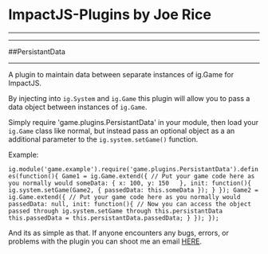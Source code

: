 # ImpactJS-Plugins by Joe Rice
* * *
* * *

##PersistantData
* * *

A plugin to maintain data between separate instances of ig.Game for ImpactJS.

By injecting into `ig.System` and `ig.Game` this plugin will allow you to pass a data object
between instances of `ig.Game`. 

Simply require 'game.plugins.PersistantData' in your module, then load your `ig.Game` class 
like normal, but instead pass an optional object as a an additional parameter to the 
`ig.system.setGame()` function.

Example:

`ig.module('game.example').require('game.plugins.PersistantData').defines(function(){
	Game1 = ig.Game.extend({
		// Put your game code here as you normally would
		someData: {
			x: 100,
			y: 150	
		},
		init: function(){
			ig.system.setGame(Game2, {
				passedData: this.someData
			});
		}
	});
	Game2 = ig.Game.extend({
		// Put your game code here as you normally would
		passedData: null,
		init: function(){
			// Now you can access the object passed through ig.system.setGame through this.persistantData
			this.passedData = this.persistantData.passedData;
		}
	});
});`

And its as simple as that. If anyone encounters any bugs, errors, or problems with the plugin
you can shoot me an email [HERE](joerice@foursquaregames.com).
